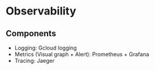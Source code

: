 # Observability

## Components
- Logging: Gcloud logging
- Metrics (Visual graph + Alert): Prometheus + Grafana
- Tracing: Jaeger
